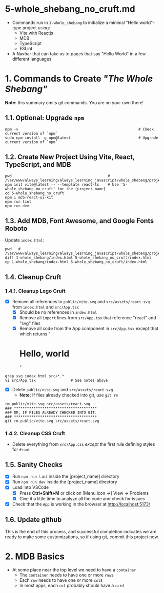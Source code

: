 
# 5-whole_shebang_no_cruft.md

- Commands run in `1-whole_shebang` to initialize a minimal "Hello world"-type project using:
  - Vite with Reactjs
  - MDB
  - TypeScript
  - ESLint
- A Navbar that can take us to pages that say "Hello World" in a few different languages

# 1. Commands to Create *"The Whole Shebang"*

**Note:** this summary omits git commands.  You are on your own there!

## 1.1. Optional: Upgrade `npm`

```
npm -v                                                       # Check current version of `npm`
sudo npm install -g npm@latest                               # Upgrade current version of `npm`
```

## 1.2. Create New Project Using Vite, React, TypeScript, and MDB

```
pwd                                            # /var/www/always_learning/always_learning_javascript/whole_shebang/projects
npm init vite@latest -- --template react-ts    # Use '5-whole_shebang_no_cruft' for the [project_name]
cd 5-whole_shebang_no_cruft
npm i mdb-react-ui-kit
npm run lint
npm run dev
```

## 1.3. Add MDB, Font Awesome, and Google Fonts Roboto

Update `index.html`:

```
pwd   # /var/www/always_learning/always_learning_javascript/whole_shebang/projects
diff 1-whole_shebang/index.html 5-whole_shebang_no_cruft/index.html
cp 1-whole_shebang/index.html 5-whole_shebang_no_cruft/index.html
```

## 1.4. Cleanup Cruft

### 1.4.1. Cleanup Logo Cruft

- [x] Remove all references to `public/vite.svg` and `src/assets/react.svg` from `index.html` and `src/App.tsx`
  - [x] Should be no references in `index.html`
  - [x] Remove all `import` lines from `src/App.tsx` that reference "react" and "svg" files
  - [x] Remove all code from the App component in `src/App.tsx` except that which returns "<h1>Hello, world</h1>"

```
grep svg index.html src/*.*
vi src/App.tsx                # See notes above
```

- [x] Delete `public/vite.svg` and `src/assets/react.svg`
  - **Note:** If files already checked into git, use `git rm`

```
rm public/vite.svg src/assets/react.svg
### **************************************
### OR, IF FILES ALREADY CHECKED INTO GIT:
### **************************************
git rm public/vite.svg src/assets/react.svg
```

### 1.4.2. Cleanup CSS Cruft

- Delete everything from `src/App.css` *except* the first rule defining styles for `#root`


## 1.5. Sanity Checks

- [x] Run `npm run lint` inside the [project_name] directory
- [x] Run `npm run dev` inside the [project_name] directory
- [x] Load into VSCode
  - [x] Press **Ctrl+Shift+M** or click on [Menu icon ->] View -> Problems
  - [x] Give it a little time to analyze all the code and check for issues
- [x] Check that the `App` is working in the browser at [http://localhost:5173/](http://localhost:5173/)

## 1.6. Update github

This is the end of this process, and successful completion indicates we are ready to make some customizations,
so if using git, commit this project now.

# 2. MDB Basics

- At some place near the top level we need to have a `container`
  - The `container` needs to have one or more `row`s
  - Each `row` needs to have one or more `col`s
  - In most apps, each `col` probably should have a `card`


